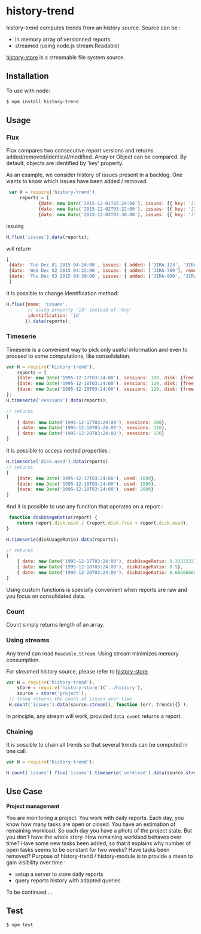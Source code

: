 history-trend
===============

history-trend computes trends from an history source. Source can be :
* in memory array of versionned reports
* streamed (using node.js stream.Readable)

[history-store](https://github.com/Jean-Baptiste-Garcia/history-store) is a streamable file system source.


Installation
------------

To use with node:

```bash
$ npm install history-trend
```

Usage
-----
### Flux
Flux compares two consecutive report versions and returns added/removed/identical/modified. Array or Object can be compared. By default, objects are identified by 'key' property.

As an example, we consider history of issues present in a backlog. One wants to know which issues have been added / removed.

```javascript
 var H = require('history-trend'),
     reports = [
            {date: new Date('2015-12-01T03:24:00'), issues: [{ key: 'JIRA-123', status: 'New'}, { key: 'JIRA-456', status: 'In Progress'}]},
            {date: new Date('2015-12-02T03:22:00'), issues: [{ key: 'JIRA-123', status: 'In Progress'}, { key: 'JIRA-789', status: 'In Progress'}]},
            {date: new Date('2015-12-03T03:30:00'), issues: [{ key: 'JIRA-123', status: 'In Progress'}, { key: 'JIRA-789', status: 'Done'}, { key: 'JIRA-900', status: 'Done'}, { key: 'JIRA-901', status: 'Done'}]}];

```
issuing
```javascript
H.flux('issues').data(reports);

```
will return
```javascript
[
 {date: 'Tue Dec 01 2015 04:24:00', issues: { added: ['JIRA-123', 'JIRA-456'], removed: [], modified: [], identical: []}},
 {date: 'Wed Dec 02 2015 04:22:00', issues: { added: ['JIRA-789'], removed: ['JIRA-456'], modified: ['JIRA-123'], identical: []}},
 {date: 'Thu Dec 03 2015 04:30:00', issues: { added: ['JIRA-900', 'JIRA-901'], removed: [], modified: ['JIRA-789'], identical: ['JIRA-123']}}
 ]

```
It is possible to change identification method:

```javascript
H.flux({name: 'issues',
        // using property 'id' instead of 'key'
        identification: 'id'
       }).data(reports);
```

### Timeserie
Timeserie is a convenient way to pick only useful information and even to proceed to some computations, like consolidation.


```javascript
var H = require('history-trend'),
    reports = [
    {date: new Date('1995-12-17T03:24:00'), sessions: 100, disk: {free: 2000, used: 1000}},
    {date: new Date('1995-12-18T03:24:00'), sessions: 110, disk: {free: 1500, used: 1500}},
    {date: new Date('1995-12-20T03:24:00'), sessions: 120, disk: {free: 1000, used: 2000}}
];
H.timeserie('sessions').data(reports);

// returns
[
    { date: new Date('1995-12-17T03:24:00'), sessions: 100},
    { date: new Date('1995-12-18T03:24:00'), sessions: 110},
    { date: new Date('1995-12-20T03:24:00'), sessions: 120}
]
```
It is possible to access nested properties :

```javascript
H.timeserie('disk.used').data(reports)
// returns
[
    {date: new Date('1995-12-17T03:24:00'), used: 1000},
    {date: new Date('1995-12-18T03:24:00'), used: 1500},
    {date: new Date('1995-12-20T03:24:00'), used: 2000}
]
```

And it is possible to use any function that operates on a report :
```javascript
 function diskUsageRatio(report) {
    return report.disk.used / (report.disk.free + report.disk.used);
}

H.timeserie(diskUsageRatio).data(reports);

// returns
[
    { date: new Date('1995-12-17T03:24:00'), diskUsageRatio: 0.3333333333333333},
    { date: new Date('1995-12-18T03:24:00'), diskUsageRatio: 0.5},
    { date: new Date('1995-12-20T03:24:00'), diskUsageRatio: 0.6666666666666666}
]
```
Using custom functions is specially convenient when reports are raw and you focus on consolidated data.

### Count
Count simply returns length of an array.


### Using streams
Any trend can read ```Readable.Stream```. Using stream minimizes memory consumption.

For streamed history source, please refer to [history-store](https://github.com/Jean-Baptiste-Garcia/history-store).

```javascript
var H = require('history-trend'),
    store = require('history-store')('../history'),
    source = store('project');
 // trend returns the count of issues over time
 H.count('issues').data(source.stream(), function (err, trends){} );
```
In principle, any stream will work, provided ```data event``` returns a report.


### Chaining
It is possible to chain all trends so that several trends can be computed in one call.
```javascript
var H = require('history-trend');

H.count('issues').flux('issues').timeserie('workload').data(source.stream(), function (err, trends){} );
```

Use Case
---------
**Project management**

You are monitoring a project. You work with daily reports. Each day, you know how many tasks are open or closed. You have an estimation of remaining workload. So each day you have a photo of the project state. But you don't have the whole story. How remaining worklaod behaves over time? Have some new tasks been added, so that it explains why number of open tasks seems to be constant for two weeks? Have tasks been removed? Purpose of history-trend / history-module is to provide a mean to gain visibility over time :
* setup a server to store daily reports
* query reports history with adapted queries

To be continued ...


Test
------------

```bash
$ npm test
```